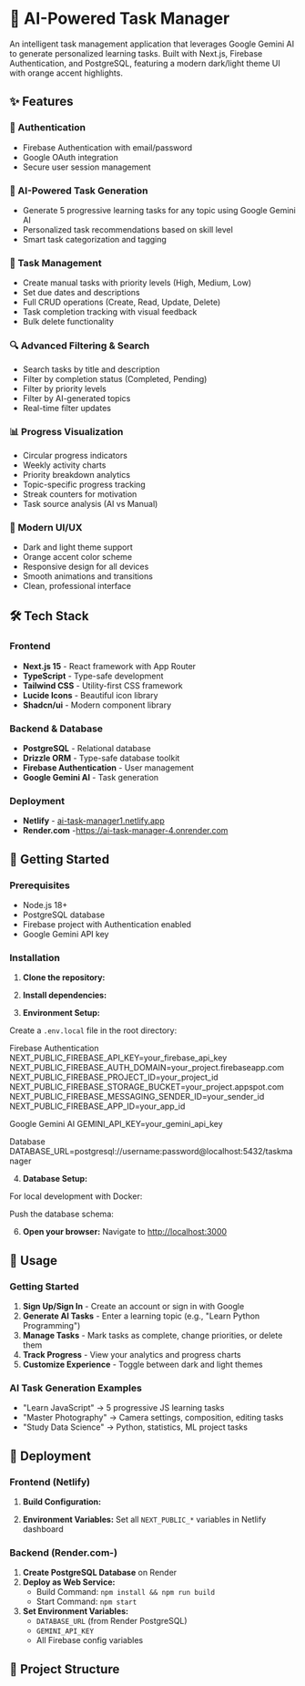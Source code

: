 # 🤖 AI-Powered Task Manager

An intelligent task management application that leverages Google Gemini AI to generate personalized learning tasks. Built with Next.js, Firebase Authentication, and PostgreSQL, featuring a modern dark/light theme UI with orange accent highlights.

## ✨ Features

### 🔐 Authentication
- Firebase Authentication with email/password
- Google OAuth integration
- Secure user session management

### 🧠 AI-Powered Task Generation
- Generate 5 progressive learning tasks for any topic using Google Gemini AI
- Personalized task recommendations based on skill level
- Smart task categorization and tagging

### 📝 Task Management
- Create manual tasks with priority levels (High, Medium, Low)
- Set due dates and descriptions
- Full CRUD operations (Create, Read, Update, Delete)
- Task completion tracking with visual feedback
- Bulk delete functionality

### 🔍 Advanced Filtering & Search
- Search tasks by title and description
- Filter by completion status (Completed, Pending)
- Filter by priority levels
- Filter by AI-generated topics
- Real-time filter updates

### 📊 Progress Visualization
- Circular progress indicators
- Weekly activity charts
- Priority breakdown analytics
- Topic-specific progress tracking
- Streak counters for motivation
- Task source analysis (AI vs Manual)

### 🎨 Modern UI/UX
- Dark and light theme support
- Orange accent color scheme
- Responsive design for all devices
- Smooth animations and transitions
- Clean, professional interface

## 🛠️ Tech Stack

### Frontend
- **Next.js 15** - React framework with App Router
- **TypeScript** - Type-safe development
- **Tailwind CSS** - Utility-first CSS framework
- **Lucide Icons** - Beautiful icon library
- **Shadcn/ui** - Modern component library

### Backend & Database
- **PostgreSQL** - Relational database
- **Drizzle ORM** - Type-safe database toolkit
- **Firebase Authentication** - User management
- **Google Gemini AI** - Task generation

### Deployment
- **Netlify** - [ai-task-manager1.netlify.app](https://ai-task-manager4.netlify.app/)
- **Render.com** -https://ai-task-manager-4.onrender.com

## 🚀 Getting Started

### Prerequisites

- Node.js 18+ 
- PostgreSQL database
- Firebase project with Authentication enabled
- Google Gemini API key

### Installation

1. **Clone the repository:**

2. **Install dependencies:**

3. **Environment Setup:**

Create a `.env.local` file in the root directory:

Firebase Authentication
NEXT_PUBLIC_FIREBASE_API_KEY=your_firebase_api_key
NEXT_PUBLIC_FIREBASE_AUTH_DOMAIN=your_project.firebaseapp.com
NEXT_PUBLIC_FIREBASE_PROJECT_ID=your_project_id
NEXT_PUBLIC_FIREBASE_STORAGE_BUCKET=your_project.appspot.com
NEXT_PUBLIC_FIREBASE_MESSAGING_SENDER_ID=your_sender_id
NEXT_PUBLIC_FIREBASE_APP_ID=your_app_id

Google Gemini AI
GEMINI_API_KEY=your_gemini_api_key

Database
DATABASE_URL=postgresql://username:password@localhost:5432/taskmanager

4. **Database Setup:**

For local development with Docker:

Push the database schema:

6. **Open your browser:**
Navigate to [http://localhost:3000](http://localhost:3000)

## 📱 Usage

### Getting Started
1. **Sign Up/Sign In** - Create an account or sign in with Google
2. **Generate AI Tasks** - Enter a learning topic (e.g., "Learn Python Programming")
3. **Manage Tasks** - Mark tasks as complete, change priorities, or delete them
4. **Track Progress** - View your analytics and progress charts
5. **Customize Experience** - Toggle between dark and light themes

### AI Task Generation Examples
- "Learn JavaScript" → 5 progressive JS learning tasks
- "Master Photography" → Camera settings, composition, editing tasks
- "Study Data Science" → Python, statistics, ML project tasks

## 🚀 Deployment

### Frontend (Netlify)

1. **Build Configuration:**

2. **Environment Variables:**
Set all `NEXT_PUBLIC_*` variables in Netlify dashboard

### Backend (Render.com-)

1. **Create PostgreSQL Database** on Render
2. **Deploy as Web Service:**
   - Build Command: `npm install && npm run build`
   - Start Command: `npm start`
3. **Set Environment Variables:**
   - `DATABASE_URL` (from Render PostgreSQL)
   - `GEMINI_API_KEY`
   - All Firebase config variables

## 📁 Project Structure

